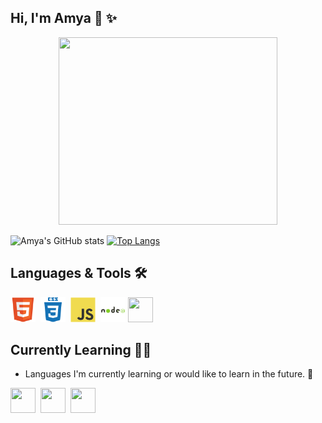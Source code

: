 ## Hi, I'm Amya 🌸 ✨ 

<p align="center">
<img src="https://media.giphy.com/media/2Yj2vRSHrhZIUyVPGl/giphy.gif" width="350" height="300">
</p>

![Amya's GitHub stats](https://github-readme-stats.vercel.app/api?username=amyap11&show_icons=true&theme=radical)
[![Top Langs](https://github-readme-stats.vercel.app/api/top-langs/?username=amyap11&theme=radical)](https://github.com/anuraghazra/github-readme-stats)

## Languages & Tools 🛠 
<img src="https://github.com/devicons/devicon/blob/master/icons/html5/html5-original.svg" title="HTML5" alt="HTML" width="40" height="40"/>&nbsp;
<img src="https://github.com/devicons/devicon/blob/master/icons/css3/css3-plain-wordmark.svg"  title="CSS3" alt="CSS" width="40" height="40"/>&nbsp;
<img src="https://github.com/devicons/devicon/blob/master/icons/javascript/javascript-original.svg" title="JavaScript" alt="JavaScript" width="40" height="40"/>&nbsp;
<img src="https://github.com/devicons/devicon/blob/master/icons/nodejs/nodejs-original-wordmark.svg" title="NodeJS" alt="NodeJS" width="40" height="40"/>
<img src="https://cdn.jsdelivr.net/gh/devicons/devicon/icons/python/python-original.svg" width="40" height="40"/>

## Currently Learning 👩‍💻 
- Languages I'm currently learning or would like to learn in the future. 🙂

<img src="https://cdn.jsdelivr.net/gh/devicons/devicon/icons/java/java-original.svg" width="40" height="40"/>&nbsp;
<img src="https://cdn.jsdelivr.net/gh/devicons/devicon/icons/c/c-original.svg" width="40" height="40"/>&nbsp;
<img src="https://cdn.jsdelivr.net/gh/devicons/devicon/icons/swift/swift-original.svg" width="40" height="40"/>&nbsp;
